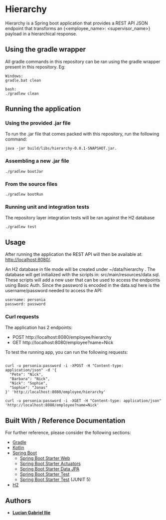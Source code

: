 # Hierarchy

Hierarchy is a Spring boot application that provides a REST API JSON endpoint that transforms an {\<employee_name>: \<supervisor_name>} 
payload in a hierarchical response.

## Using the gradle wrapper
All gradle commands in this repository can be ran using the gradle wrapper present in this repository.
Eg:
```
Windows:
gradle.bat clean

bash:
./gradlew clean
```

## Running the application
### Using the provided .jar file
To run the .jar file that comes packed with this repository, run the following command:
```
java -jar build/libs/hierarchy-0.0.1-SNAPSHOT.jar.
```

### Assembling a new .jar file
```
./gradlew bootJar
```

### From the source files
```
./gradlew bootRun
```

### Running unit and integration tests
The repository layer integration tests will be ran against the H2 database
```
./gradlew test
```

## Usage
After running the application the REST API will then be available at: [http://localhost:8080/](http://localhost:8080/).

An H2 database in file mode will be created under ~/data/hierarchy .
The database will get initialized with the scripts in: src/main/resources/data.sql.
These scripts will add a new user that can be used to access the endpoints using Basic Auth.
Since the password is encoded in the data.sql here is the username/password needed to access the API:
```
username: personia
password: password
```    

### Curl requests
The application has 2 endpoints:
* POST http://localhost:8080/employee/hierarchy
* GET http://localhost:8080/employee?name=Nick


To test the running app, you can run the following requests:
```

curl -u personia:password -i -XPOST -H "Content-type: application/json" -d '{
  "Pete": "Nick",
  "Barbara": "Nick",
  "Nick": "Sophie",
  "Sophie": "Jonas"
}' 'http://localhost:8080/employee/hierarchy'

```
```
curl -u personia:password -i -XGET -H "Content-type: application/json" 'http://localhost:8080/employee?name=Nick'
```

## Built With / Reference Documentation
For further reference, please consider the following sections:

* [Gradle](https://gradle.org/)
* [Kotlin](https://kotlinlang.org/)
* [Spring Boot](https://spring.io/projects/spring-boot)
    * [Spring Boot Starter Web](https://mvnrepository.com/artifact/org.springframework.boot/spring-boot-starter-web)
    * [Spring Boot Starter Actuators](https://mvnrepository.com/artifact/org.springframework.boot/spring-boot-starter-actuator)
    * [Spring Boot Starter Data JPA](https://mvnrepository.com/artifact/org.springframework.boot/spring-boot-starter-data-jpa)
    * [Spring Boot Starter Test](https://mvnrepository.com/artifact/org.springframework.boot/spring-boot-starter-security)
    * [Spring Boot Starter Test](https://mvnrepository.com/artifact/org.springframework.boot/spring-boot-starter-test) (JUNIT 5)
* [H2](https://mvnrepository.com/artifact/com.h2database/h2)

## Authors
* **[Lucian Gabriel Ilie](mailto:luciangabrielilie@gmail.com)**
